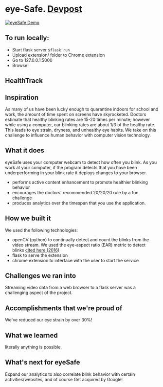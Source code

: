 # eye-Safe. [Devpost](https://devpost.com/software/eyesafe)

[![eyeSafe Demo](http://img.youtube.com/vi/fJ4aXA5IY6Q/0.jpg)](https://www.youtube.com/watch?v=fJ4aXA5IY6Q "eyeSafe demo")


## To run locally:
- Start flask server
`$flask run`
- Upload extension/ folder to Chrome extension
- Go to 127.0.0.1:5000
- Browse!

## HealthTrack
## Inspiration
As many of us have been lucky enough to quarantine indoors for school and work, the amount of time spent on screens have skyrocketed. Doctors estimate that healthy blinking rates are 15-20 times per minute; however while using a computer, our blinking rates are about 1/3 of the healthy rate. This leads to eye strain, dryness, and unhealthy eye habits. We take on this challenge to influence human behavior with computer vision technology.

## What it does
eyeSafe uses your computer webcam to detect how often you blink. As you work at your computer, if the program detects that you have been underperforming in your blink rate it deploys changes to your browser. 
- performs active content enhancement to promote healthier blinking behavior
- encourages the doctors' recommended 20/20/20 rule by a fun challenge
- produces analytics over the timespan that you use the application. 

## How we built it
We used the following technologies:
- openCV (python) to continually detect and count the blinks from the video stream. We used the eye-aspect ratio (EAR) metric to detect blinks [cited here (2016)](https://vision.fe.uni-lj.si/cvww2016/proceedings/papers/05.pdf)
- flask to serve the extension
- chrome extension to interface with the user to start the service

## Challenges we ran into
Streaming video data from a web browser to a flask server was a challenging aspect of the project. 

## Accomplishments that we're proud of
We've reduced our eye strain by over 30%!

## What we learned
literally anything is possible.

## What's next for eyeSafe
Expand our analytics to also correlate blink behavior with certain activities/websites, and of course
Get acquired by Google!
